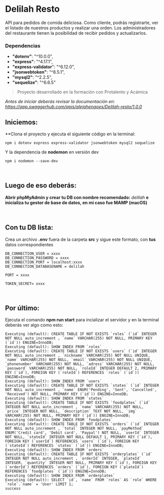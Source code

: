 # Delilah Resto

API para pedidos de comida deliciosa. Como cliente, podrás registrarte, ver el listado de nuestros productos y realizar una orden. Los administradores del restaurante tienen la posibilidad de recibir pedidos y actualizarlos.

### Dependencias

- **"dotenv"**: "^10.0.0",
- **"express"**: "^4.17.1",
- **"express-validator**": "^6.12.0",
- **"jsonwebtoken"**: "^8.5.1",
- **"mysql2"**: "^2.2.5",
- **"sequelize"**: "^6.6.5"

> Proyecto desarrollado en la formación con Protalento y Acámica 

_Antes de iniciar deberás revisar la documentación en: https://app.swaggerhub.com/apis/alejahenaoes/Delilah-resto/1.0.0_
<br>

##   Iniciemos:

**Clona el proyecto y ejecuta el siguiente código en la terminal:

```shell
npm i dotenv express express-validator jsonwebtoken mysql2 sequelize
``` 
Y la dependencia de **nodemon** en versión dev

```shell
npm i nodemon --save-dev
```


<br>

## Luego de eso deberás:
**Abrir phpMyAdmin y crear tu DB con nombre recomendado:** _delilah_ **e inicializa tu gestor de base de datos, en mi caso fue MAMP (macOS)**

<br>

## Con tu DB lista:

Crea un archivo **.env** fuera de la carpeta **src** y sigue este formato, con **tus** datos correspondientes

```shell
DB_CONNECTION_USER = xxxx
DB_CONNECTION_PASSWORD = xxxx
DB_CONNECTION_PORT = localhost:xxxx
DB_CONNECTION_DATABASENAME = delilah

PORT = xxxx

TOKEN_SECRET= xxxx
```

<br>

## Por último:

Ejecuta el comando **npm run start** para incializar el servidor y en la terminal deberás ver algo como esto:
```
Executing (default): CREATE TABLE IF NOT EXISTS `roles` (`id` INTEGER NOT NULL auto_increment , `name` VARCHAR(255) NOT NULL, PRIMARY KEY (`id`)) ENGINE=InnoDB;
Executing (default): SHOW INDEX FROM `roles`
Executing (default): CREATE TABLE IF NOT EXISTS `users` (`id` INTEGER NOT NULL auto_increment , `nickname` VARCHAR(255) NOT NULL UNIQUE, `name` VARCHAR(255) NOT NULL, `email` VARCHAR(255) NOT NULL UNIQUE, `phonenumber` VARCHAR(255) NOT NULL, `adress` VARCHAR(255) NOT NULL, `password` VARCHAR(255) NOT NULL, `roleId` INTEGER DEFAULT 2, PRIMARY KEY (`id`), FOREIGN KEY (`roleId`) REFERENCES `roles` (`id`)) ENGINE=InnoDB;
Executing (default): SHOW INDEX FROM `users`
Executing (default): CREATE TABLE IF NOT EXISTS `states` (`id` INTEGER NOT NULL auto_increment , `name` ENUM('Pending', 'Sent', 'Cancelled', 'Received') NOT NULL, PRIMARY KEY (`id`)) ENGINE=InnoDB;
Executing (default): SHOW INDEX FROM `states`
Executing (default): CREATE TABLE IF NOT EXISTS `foodplates` (`id` INTEGER NOT NULL auto_increment , `name` VARCHAR(255) NOT NULL, `price` INTEGER NOT NULL, `description` TEXT NOT NULL, `img` VARCHAR(255) NOT NULL, PRIMARY KEY (`id`)) ENGINE=InnoDB;
Executing (default): SHOW INDEX FROM `foodplates`
Executing (default): CREATE TABLE IF NOT EXISTS `orders` (`id` INTEGER NOT NULL auto_increment , `total` INTEGER NOT NULL, `payMethod` ENUM('Credit card', 'Debit card', 'Paypal') NOT NULL, `userId` INTEGER NOT NULL, `stateId` INTEGER NOT NULL DEFAULT 1, PRIMARY KEY (`id`), FOREIGN KEY (`userId`) REFERENCES `users` (`id`), FOREIGN KEY (`stateId`) REFERENCES `states` (`id`)) ENGINE=InnoDB;
Executing (default): SHOW INDEX FROM `orders`
Executing (default): CREATE TABLE IF NOT EXISTS `orderplates` (`id` INTEGER NOT NULL auto_increment , `orderId` INTEGER, `plateId` INTEGER, `quantity` INTEGER NOT NULL, PRIMARY KEY (`id`), FOREIGN KEY (`orderId`) REFERENCES `orders` (`id`), FOREIGN KEY (`plateId`) REFERENCES `foodplates` (`id`)) ENGINE=InnoDB;
Executing (default): SHOW INDEX FROM `orderplates`
Executing (default): SELECT `id`, `name` FROM `roles` AS `role` WHERE `role`.`name` = 'User' LIMIT 1;
success
```

